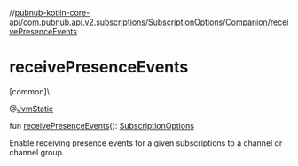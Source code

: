 //[pubnub-kotlin-core-api](../../../../index.md)/[com.pubnub.api.v2.subscriptions](../../index.md)/[SubscriptionOptions](../index.md)/[Companion](index.md)/[receivePresenceEvents](receive-presence-events.md)

# receivePresenceEvents

[common]\

@[JvmStatic](https://kotlinlang.org/api/latest/jvm/stdlib/kotlin.jvm/-jvm-static/index.html)

fun [receivePresenceEvents](receive-presence-events.md)(): [SubscriptionOptions](../index.md)

Enable receiving presence events for a given subscriptions to a channel or channel group.
